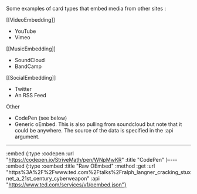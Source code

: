 Some examples of card types that embed media from other sites :

[[VideoEmbedding]]
* YouTube
* Vimeo

[[MusicEmbedding]]
* SoundCloud
* BandCamp


[[SocialEmbedding]]
* Twitter
* An RSS Feed

Other
* CodePen (see below)
* Generic oEmbed. This is also pulling from soundcloud but note that it could be anywhere. The source of the data is specified in the :api argument.

----
:embed
{:type :codepen
 :url "https://codepen.io/StriveMath/pen/WNpMwKR"
 :title "CodePen"
}----
:embed
{:type :oembed
 :title "Raw OEmbed"
 :method :get
 :url "https%3A%2F%2Fwww.ted.com%2Ftalks%2Fralph_langner_cracking_stuxnet_a_21st_century_cyberweapon"
 :api "https://www.ted.com/services/v1/oembed.json"}